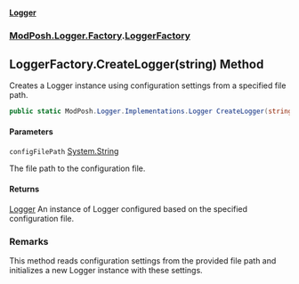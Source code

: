 #### [Logger](index.md 'index')

### [ModPosh.Logger.Factory](ModPosh.Logger.Factory.md 'ModPosh.Logger.Factory').[LoggerFactory](ModPosh.Logger.Factory.LoggerFactory.md 'ModPosh.Logger.Factory.LoggerFactory')

## LoggerFactory.CreateLogger(string) Method

Creates a Logger instance using configuration settings from a specified file path.

```csharp
public static ModPosh.Logger.Implementations.Logger CreateLogger(string configFilePath);
```

#### Parameters

<a name='ModPosh.Logger.Factory.LoggerFactory.CreateLogger(string).configFilePath'></a>

`configFilePath` [System.String](https://docs.microsoft.com/en-us/dotnet/api/System.String 'System.String')

The file path to the configuration file.

#### Returns

[Logger](ModPosh.Logger.Implementations.Logger.md 'ModPosh.Logger.Implementations.Logger')
An instance of Logger configured based on the specified configuration file.

### Remarks

This method reads configuration settings from the provided file path and initializes a new Logger instance with these settings.
